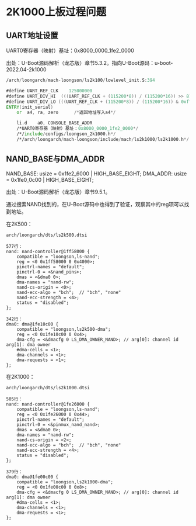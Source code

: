 # 2K1000上板过程问题

## UART地址设置

UART0寄存器（映射）基址：0x8000_0000_1fe2_0000

出处：U-Boot源码解析（龙芯版）章节5.3.2。指向U-Boot源码：u-boot-2022.04-2k1000
```asm
/arch/loongarch/mach-loongson/ls2k100/lowlevel_init.S:394

#define UART_REF_CLK	125000000
#define UART_DIV_HI	 (((UART_REF_CLK + (115200*8)) / (115200*16)) >> 8)
#define UART_DIV_LO	(((UART_REF_CLK + (115200*8)) / (115200*16)) & 0xff)
ENTRY(init_serial)
	or  a4, ra, zero      /*返回地址写入a4*/

	li.d	a0, CONSOLE_BASE_ADDR
    /*UART0寄存器（映射）基址：0x8000_0000_1fe2_0000*/
    /*/include/configs/loongson_2k1000.h*/
    /*/arch/loongarch/mach-loongson/include/mach/ls2k1000/ls2k1000.h*/
```

## NAND_BASE与DMA_ADDR

NAND_BASE: usize = 0x1fe2_6000 | HIGH_BASE_EIGHT;
DMA_ADDR: usize = 0x1fe0_0c00 | HIGH_BASE_EIGHT;

出处：U-Boot源码解析（龙芯版）章节9.5.1。

通过搜索NAND找到的，在U-Boot源码中也得到了验证，观察其中的reg项可以找到地址。

在2K500：
```
arch/loongarch/dts/ls2k500.dtsi

577行：
nand: nand-controller@1ff58000 {
    compatible = "loongson,ls-nand";
    reg = <0 0x1ff58000 0 0x4000>;
    pinctrl-names = "default";
    pinctrl-0 = <&nand_pins>;
    dmas = <&dma0 0>;
    dma-names = "nand-rw";
    nand-cs-origin = <0>;
    nand-ecc-algo = "bch";  // "bch", "none"
    nand-ecc-strength = <4>;
    status = "disabled";
};

342行：
dma0: dma@1fe10c00 {
    compatible = "loongson,ls2k500-dma";
    reg = <0 0x1fe10c00 0 0x4>;
    dma-cfg = <&dmacfg 0 LS_DMA_OWNER_NAND>; // arg[0]: channel id  arg[1]: dma owner
    #dma-cells = <1>;
    dma-channels = <1>;
    dma-requests = <1>;
};
```
在2K1000：
```
arch/loongarch/dts/ls2k1000.dtsi

505行：
nand: nand-controller@1fe26000 {
    compatible = "loongson,ls-nand";
    reg = <0 0x1fe26000 0 0x44>;
    pinctrl-names = "default";
    pinctrl-0 = <&pinmux_nand_nand>;
    dmas = <&dma0 0>;
    dma-names = "nand-rw";
    nand-cs-origin = <2>;
    nand-ecc-algo = "bch";  // "bch", "none"
    nand-ecc-strength = <4>;
    status = "disabled";
};

379行：
dma0: dma@1fe00c00 {
    compatible = "loongson,ls2k1000-dma";
    reg = <0 0x1fe00c00 0 0x8>;
    dma-cfg = <&dmacfg 0 LS_DMA_OWNER_NAND>; // arg[0]: channel id  arg[1]: dma owner
    #dma-cells = <1>;
    dma-channels = <1>;
    dma-requests = <1>;
};
```